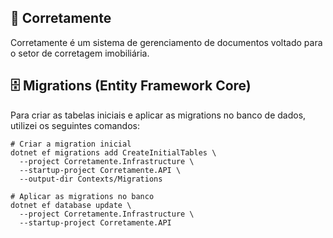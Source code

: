 ## 📄 Corretamente

Corretamente é um sistema de gerenciamento de documentos voltado para o setor de corretagem imobiliária.

## 🗄️ Migrations (Entity Framework Core)

Para criar as tabelas iniciais e aplicar as migrations no banco de dados, utilizei os seguintes comandos:

```shell
# Criar a migration inicial
dotnet ef migrations add CreateInitialTables \
  --project Corretamente.Infrastructure \
  --startup-project Corretamente.API \
  --output-dir Contexts/Migrations

# Aplicar as migrations no banco
dotnet ef database update \
  --project Corretamente.Infrastructure \
  --startup-project Corretamente.API
```